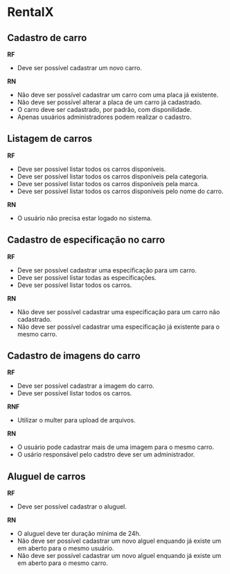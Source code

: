 # RentalX

## Cadastro de carro

**RF**
- Deve ser possível cadastrar um novo carro.

**RN**
- Não deve ser possível cadastrar um carro com uma placa já existente.
- Não deve ser possível alterar a placa de um carro já cadastrado.
- O carro deve ser cadastrado, por padrão, com disponilidade.
- Apenas usuários administradores podem realizar o cadastro.

## Listagem de carros

**RF**
- Deve ser possível listar todos os carros disponíveis.
- Deve ser possível listar todos os carros disponíveis pela categoria.
- Deve ser possível listar todos os carros disponíveis pela marca.
- Deve ser possível listar todos os carros disponíveis pelo nome do carro.

**RN**
- O usuário não precisa estar logado no sistema.

## Cadastro de especificação no carro

**RF**
- Deve ser possível cadastrar uma especificação para um carro.
- Deve ser possível listar todas as especificações.
- Deve ser possível listar todos os carros.

**RN**
- Não deve ser possível cadastrar uma especificação para um carro não cadastrado.
- Não deve ser possível cadastrar uma especificação já existente para o mesmo carro.

## Cadastro de imagens do carro

**RF**
- Deve ser possível cadastrar a imagem do carro.
- Deve ser possível listar todos os carros.

**RNF**
- Utilizar o multer para upload de arquivos.

**RN**
- O usuário pode cadastrar mais de uma imagem para o mesmo carro.
- O usário responsável pelo cadstro deve ser um administrador.

## Aluguel de carros

**RF**
- Deve ser possível cadastrar o aluguel.

**RN**
- O aluguel deve ter duração mínima de 24h.
- Não deve ser possível cadastrar um novo alguel enquando já existe um em aberto para o mesmo usuário.
- Não deve ser possível cadastrar um novo alguel enquando já existe um em aberto para o mesmo carro.

